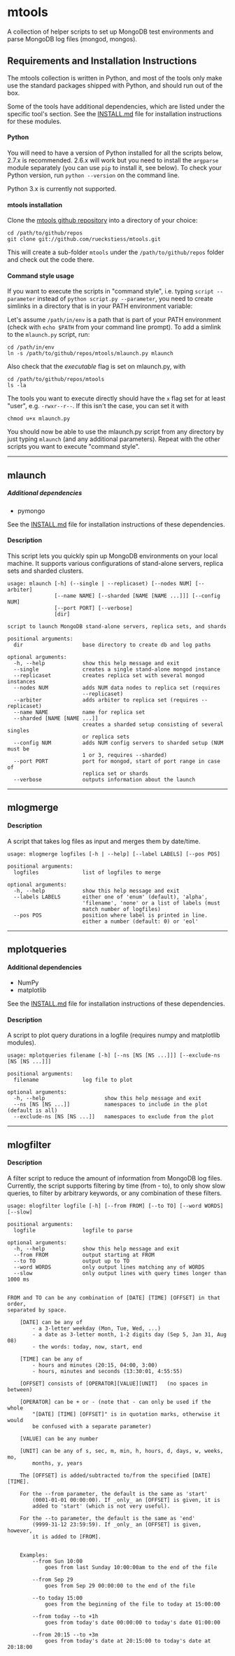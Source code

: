# mtools

A collection of helper scripts to set up MongoDB test environments and
parse MongoDB log files (mongod, mongos). 


Requirements and Installation Instructions
------------------------------------------

The mtools collection is written in Python, and most of the tools only make
use the standard packages shipped with Python, and should run out of the box.

Some of the tools have additional dependencies, which are listed under the 
specific tool's section. See the [INSTALL.md](https://github.com/rueckstiess/mtools/blob/master/INSTALL.md) file for installation 
instructions for these modules.

#### Python
You will need to have a version of Python installed for all the scripts
below, 2.7.x is recommended. 2.6.x will work but you need to install the `argparse` 
module separately (you can use `pip` to install it, see below). To check your
Python version, run `python --version` on the command line.

Python 3.x is currently not supported.


#### mtools installation

Clone the [mtools github repository](https://github.com/rueckstiess/mtools) into a 
directory of your choice:

	cd /path/to/github/repos
    git clone git://github.com/rueckstiess/mtools.git

This will create a sub-folder `mtools` under the `/path/to/github/repos` folder 
and check out the code there.


#### Command style usage

If you want to execute the scripts in "command style", i.e. typing 
`script --parameter` instead of `python script.py --parameter`, you need to create 
simlinks in a directory that is in your PATH environment variable:

Let's assume `/path/in/env` is a path that is part of your PATH environment 
(check with `echo $PATH` from your command line prompt). To add a simlink to the
`mlaunch.py` script, run:

    cd /path/in/env
    ln -s /path/to/github/repos/mtools/mlaunch.py mlaunch

Also check that the _executable_ flag is set on mlaunch.py, with

    cd /path/to/github/repos/mtools
    ls -la

The tools you want to execute directly should have the `x` flag set for at least "user", 
e.g. `-rwxr--r--`. If this isn't the case, you can set it with

    chmod u+x mlaunch.py

You should now be able to use the mlaunch.py script from any directory by just 
typing `mlaunch` (and any additional parameters). Repeat with the other scripts you
want to execute "command style".


<hr>

mlaunch
-------

##### Additional dependencies
- pymongo 

See the [INSTALL.md](https://github.com/rueckstiess/mtools/blob/master/INSTALL.md) file for installation instructions of these dependencies.

#### Description

This script lets you quickly spin up MongoDB environments on your local
machine. It supports various configurations of stand-alone servers, 
replica sets and sharded clusters.

    usage: mlaunch [-h] (--single | --replicaset) [--nodes NUM] [--arbiter]
                   [--name NAME] [--sharded [NAME [NAME ...]]] [--config NUM]
                   [--port PORT] [--verbose]
                   [dir]

    script to launch MongoDB stand-alone servers, replica sets, and shards

    positional arguments:
      dir                   base directory to create db and log paths

    optional arguments:
      -h, --help            show this help message and exit
      --single              creates a single stand-alone mongod instance
      --replicaset          creates replica set with several mongod instances
      --nodes NUM           adds NUM data nodes to replica set (requires
                            --replicaset)
      --arbiter             adds arbiter to replica set (requires --replicaset)
      --name NAME           name for replica set
      --sharded [NAME [NAME ...]]
                            creates a sharded setup consisting of several singles
                            or replica sets
      --config NUM          adds NUM config servers to sharded setup (NUM must be
                            1 or 3, requires --sharded)
      --port PORT           port for mongod, start of port range in case of
                            replica set or shards
      --verbose             outputs information about the launch


<hr>

mlogmerge
---------

#### Description

A script that takes log files as input and merges them by date/time. 
	
	usage: mlogmerge logfiles [-h | --help] [--label LABELS] [--pos POS]

	positional arguments: 
	  logfiles              list of logfiles to merge

	optional arguments:
	  -h, --help            show this help message and exit
	  --labels LABELS       either one of 'enum' (default), 'alpha', 
							'filename', 'none' or a list of labels (must
							match number of logfiles)
	  --pos POS             position where label is printed in line. 
							either a number (default: 0) or 'eol'


<hr>

mplotqueries
------------

#### Additional dependencies
- NumPy
- matplotlib

See the [INSTALL.md](https://github.com/rueckstiess/mtools/blob/master/INSTALL.md) file for installation instructions of these dependencies.

#### Description

A script to plot query durations in a logfile (requires numpy and matplotlib modules).
	
    usage: mplotqueries filename [-h] [--ns [NS [NS ...]]] [--exclude-ns [NS [NS ...]]]
               
	positional arguments: 
	  filename              log file to plot

	optional arguments:
	  -h, --help                   show this help message and exit
      --ns [NS [NS ...]]           namespaces to include in the plot (default is all)
      --exclude-ns [NS [NS ...]]   namespaces to exclude from the plot


<hr> 

mlogfilter
----------

#### Description

A filter script to reduce the amount of information from MongoDB log files.  
Currently, the script supports filtering by time (from - to), to only show 
slow queries, to filter by arbitrary keywords, or any combination
of these filters.


	usage: mlogfilter logfile [-h] [--from FROM] [--to TO] [--word WORDS] [--slow]
						 
	positional arguments:
	  logfile               logfile to parse

	optional arguments:
	  -h, --help            show this help message and exit
	  --from FROM           output starting at FROM
	  --to TO               output up to TO
	  --word WORDS          only output lines matching any of WORDS
	  --slow                only output lines with query times longer than 1000 ms


	FROM and TO can be any combination of [DATE] [TIME] [OFFSET] in that order,
	separated by space.

		[DATE] can be any of
			- a 3-letter weekday (Mon, Tue, Wed, ...)
			- a date as 3-letter month, 1-2 digits day (Sep 5, Jan 31, Aug 08)
			- the words: today, now, start, end

		[TIME] can be any of
			- hours and minutes (20:15, 04:00, 3:00)
			- hours, minutes and seconds (13:30:01, 4:55:55)

		[OFFSET] consists of [OPERATOR][VALUE][UNIT]   (no spaces in between)

		[OPERATOR] can be + or - (note that - can only be used if the whole 
			"[DATE] [TIME] [OFFSET]" is in quotation marks, otherwise it would 
			be confused with a separate parameter)

		[VALUE] can be any number

		[UNIT] can be any of s, sec, m, min, h, hours, d, days, w, weeks, mo,
			months, y, years

		The [OFFSET] is added/subtracted to/from the specified [DATE] [TIME].

		For the --from parameter, the default is the same as 'start' 
			(0001-01-01 00:00:00). If _only_ an [OFFSET] is given, it is 
			added to 'start' (which is not very useful).

		For the --to parameter, the default is the same as 'end' 
			(9999-31-12 23:59:59). If _only_ an [OFFSET] is given, however, 
			it is added to [FROM].


		Examples:  
			--from Sun 10:00 
				goes from last Sunday 10:00:00am to the end of the file

			--from Sep 29
				goes from Sep 29 00:00:00 to the end of the file

			--to today 15:00
				goes from the beginning of the file to today at 15:00:00

			--from today --to +1h
				goes from today's date 00:00:00 to today's date 01:00:00

			--from 20:15 --to +3m  
				goes from today's date at 20:15:00 to today's date at 20:18:00
